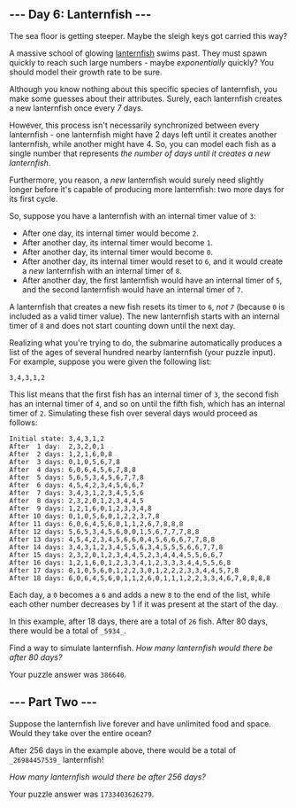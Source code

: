 
## --- Day 6: Lanternfish ---

The sea floor is getting steeper. Maybe the sleigh keys got carried this way?

A massive school of glowing  [lanternfish](https://en.wikipedia.org/wiki/Lanternfish)  swims past. They must spawn quickly to reach such large numbers - maybe  _exponentially_  quickly? You should model their growth rate to be sure.

Although you know nothing about this specific species of lanternfish, you make some guesses about their attributes. Surely,  each lanternfish creates a new lanternfish  once every  _7_  days.

However, this process isn't necessarily synchronized between every lanternfish - one lanternfish might have 2 days left until it creates another lanternfish, while another might have 4. So, you can model each fish as a single number that represents  _the number of days until it creates a new lanternfish_.

Furthermore, you reason, a  _new_  lanternfish would surely need slightly longer before it's capable of producing more lanternfish: two more days for its first cycle.

So, suppose you have a lanternfish with an internal timer value of  `3`:

-   After one day, its internal timer would become  `2`.
-   After another day, its internal timer would become  `1`.
-   After another day, its internal timer would become  `0`.
-   After another day, its internal timer would reset to  `6`, and it would create a  _new_  lanternfish with an internal timer of  `8`.
-   After another day, the first lanternfish would have an internal timer of  `5`, and the second lanternfish would have an internal timer of  `7`.

A lanternfish that creates a new fish resets its timer to  `6`,  _not  `7`_  (because  `0`  is included as a valid timer value). The new lanternfish starts with an internal timer of  `8`  and does not start counting down until the next day.

Realizing what you're trying to do, the submarine automatically produces a list of the ages of several hundred nearby lanternfish (your puzzle input). For example, suppose you were given the following list:

```
3,4,3,1,2
```

This list means that the first fish has an internal timer of  `3`, the second fish has an internal timer of  `4`, and so on until the fifth fish, which has an internal timer of  `2`. Simulating these fish over several days would proceed as follows:

```
Initial state: 3,4,3,1,2
After  1 day:  2,3,2,0,1
After  2 days: 1,2,1,6,0,8
After  3 days: 0,1,0,5,6,7,8
After  4 days: 6,0,6,4,5,6,7,8,8
After  5 days: 5,6,5,3,4,5,6,7,7,8
After  6 days: 4,5,4,2,3,4,5,6,6,7
After  7 days: 3,4,3,1,2,3,4,5,5,6
After  8 days: 2,3,2,0,1,2,3,4,4,5
After  9 days: 1,2,1,6,0,1,2,3,3,4,8
After 10 days: 0,1,0,5,6,0,1,2,2,3,7,8
After 11 days: 6,0,6,4,5,6,0,1,1,2,6,7,8,8,8
After 12 days: 5,6,5,3,4,5,6,0,0,1,5,6,7,7,7,8,8
After 13 days: 4,5,4,2,3,4,5,6,6,0,4,5,6,6,6,7,7,8,8
After 14 days: 3,4,3,1,2,3,4,5,5,6,3,4,5,5,5,6,6,7,7,8
After 15 days: 2,3,2,0,1,2,3,4,4,5,2,3,4,4,4,5,5,6,6,7
After 16 days: 1,2,1,6,0,1,2,3,3,4,1,2,3,3,3,4,4,5,5,6,8
After 17 days: 0,1,0,5,6,0,1,2,2,3,0,1,2,2,2,3,3,4,4,5,7,8
After 18 days: 6,0,6,4,5,6,0,1,1,2,6,0,1,1,1,2,2,3,3,4,6,7,8,8,8,8
```

Each day, a  `0`  becomes a  `6`  and adds a new  `8`  to the end of the list, while each other number decreases by 1 if it was present at the start of the day.

In this example, after 18 days, there are a total of  `26`  fish. After 80 days, there would be a total of  `_5934_`.

Find a way to simulate lanternfish.  _How many lanternfish would there be after 80 days?_

Your puzzle answer was  `386640`.

## --- Part Two ---

Suppose the lanternfish live forever and have unlimited food and space. Would they take over the entire ocean?

After 256 days in the example above, there would be a total of  `_26984457539_`  lanternfish!

_How many lanternfish would there be after 256 days?_

Your puzzle answer was  `1733403626279`.